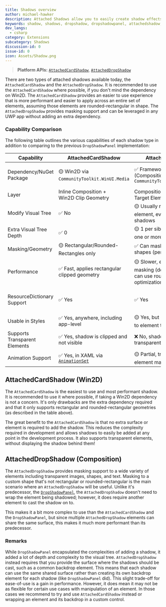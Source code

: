```yaml
---
title: Shadows overview
author: michael-hawker
description: Attached Shadows allow you to easily create shadow effects on elements.
keywords: shadow, shadows, dropshadow, dropshadowpanel, attachedshadow, attacheddropshadow, attachedcardshadow
dev_langs:
  - csharp
category: Extensions
subcategory: Shadows
discussion-id: 0
issue-id: 0
icon: Assets/Shadow.png
---
```

> **Platform APIs:** [`AttachedCardShadow`](/dotnet/api/microsoft.toolkit.uwp.ui.media.attachedcardshadow), [`AttachedDropShadow`](/dotnet/api/microsoft.toolkit.uwp.ui.attacheddropshadow)

There are two types of attached shadows available today, the `AttachedCardShadow` and the `AttachedDropShadow`. It is recommended to use the `AttachedCardShadow` where possible, if you don't mind the dependency on Win2D. The `AttachedCardShadow` provides an easier to use experience that is more performant and easier to apply across an entire set of elements, assuming those elements are rounded-rectangular in shape. The `AttachedDropShadow` provides masking support and can be leveraged in any UWP app without adding an extra dependency.

### Capability Comparison

The following table outlines the various capabilities of each shadow type in addition to comparing to the previous `DropShadowPanel` implementation:

| Capability                    | AttachedCardShadow                                                 | AttachedDropShadow                                              | DropShadowPanel (deprecated)                                                              |
|-------------------------------|--------------------------------------------------------------------|-----------------------------------------------------------------|-----------------------------------------------------------------------------------------|
| Dependency/NuGet Package      | 🟡 Win2D via<br>`CommunityToolkit.WinUI.Media`                       | ✅ Framework Only (Composition Effect)<br>`CommunityToolkit.WinUI.Effects`  | ✅ Framework Only (Composition Effect)<br>`Microsoft.Toolkit.Uwp.UI.Controls` (legacy)                              |
| Layer                         | Inline Composition +<br>Win2D Clip Geometry                           | Composition via<br>Target Element Backdrop                         | Composition via<br>`ContentControl` Container                                                |
| Modify Visual Tree            | ✅ No                                                              | 🟡 Usually requires single target element, even for multiple shadows    | ❌ Individually wrap each element needing shadow                                         |
| Extra Visual Tree Depth       | ✅ 0                                                               | 🟡 1 per sibling element to cast one or more shadows to          | ❌ _**4** per Shadowed Element_                                                                |
| Masking/Geometry              | 🟡 Rectangular/Rounded-Rectangles only                               | ✅ Can mask images, text, and shapes (performance penalty)     | ✅ Can mask images, text, and shapes (performance penalty)                                 |
| Performance                   | ✅ Fast, applies rectangular clipped geometry                       | 🟡 Slower, especially when masking (default);<br>can use rounded-rectangles optimization                  | ❌ Slowest, no optimization for rounded-rectangles                                                     |
| ResourceDictionary Support    | ✅ Yes                                                              | ✅ Yes                                                           | ❌ Limited, via complete custom control style +<br>still need to wrap each element to apply |
| Usable in Styles              | ✅ Yes, anywhere, including app-level                               | 🟡 Yes, but limited in scope due to element target | ❌ No                                                                                    |
| Supports Transparent Elements | ✅ Yes, shadow is clipped and not visible                           | ❌ No, shadow shows through transparent element                  | ❌ No, shadow shows through transparent element                                          |
| Animation Support             | ✅ Yes, in XAML via [`AnimationSet`](../animations/AnimationSet.md) | 🟡 Partial, translating/moving element may desync shadow         | ❌ No                                                                                    |

## AttachedCardShadow (Win2D)

The `AttachedCardShadow` is the easiest to use and most performant shadow. It is recommended to use it where possible, if taking a Win2D dependency is not a concern. It's only drawbacks are the extra dependency required and that it only supports rectangular and rounded-rectangular geometries (as described in the table above).

The great benefit to the `AttachedCardShadow` is that no extra surface or element is required to add the shadow. This reduces the complexity required in development and allows shadows to easily be added at any point in the development process. It also supports transparent elements, without displaying the shadow behind them!

## AttachedDropShadow (Composition)

The `AttachedDropShadow` provides masking support to a wide variety of elements including transparent images, shapes, and text. Masking to a custom shape that's not rectangular or rounded-rectangular is the main scenario where an `AttachedDropShadow` will be useful. Unlike it's predecessor, the [`DropShadowPanel`](../Controls/DropShadowPanel.md), the `AttachedDropShadow` doesn't need to wrap the element being shadowed; however, it does require another element to cast the shadow on to.

This makes it a bit more complex to use than the `AttachedCardShadow` and the `DropShadowPanel`, but since multiple `AttachedDropShadow` elements can share the same surface, this makes it much more performant than its predecessor.

### Remarks

While `DropShadowPanel` encapsulated the complexities of adding a shadow, it added a lot of depth and complexity to the visual tree. `AttachedDropShadow` instead requires that you provide the surface where the shadows should be cast, such as a common backdrop element. This means that each shadow can use the same shared surface rather than creating its own backdrop element for each shadow (like `DropShadowPanel` did). This slight trade-off for ease-of-use is a gain in performance. However, it does mean it may not be as flexible for certain use cases with manipulation of an element. In those cases we recommend to try and use `AttachedCardShadow` instead or wrapping an element and its backdrop in a custom control.
